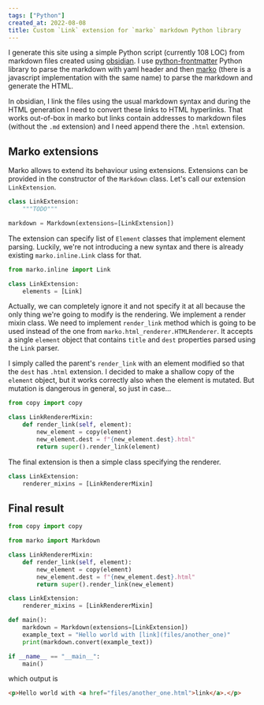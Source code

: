 ```yaml
---
tags: ["Python"]
created_at: 2022-08-08
title: Custom `Link` extension for `marko` markdown Python library
---
```


I generate this site using a simple Python script (currently 108 LOC) from markdown files created using [obsidian](https://obsidian.md/). I use [python-frontmatter](https://github.com/eyeseast/python-frontmatter) Python library to parse the markdown with yaml header and then [marko](https://github.com/frostming/marko) (there is a javascript implementation with the same name) to parse the markdown and generate the HTML.

In obsidian, I link the files using the usual markdown syntax and during the HTML generation I need to convert these links to HTML hyperlinks. That works out-of-box in marko but links contain addresses to markdown files (without the `.md` extension) and I need append there the `.html` extension.

## Marko extensions

Marko allows to extend its behaviour using extensions. Extensions can be provided in the constructor of the `Markdown` class. Let's call our extension `LinkExtension`.

```python
class LinkExtension:
    """TODO"""

markdown = Markdown(extensions=[LinkExtension])
```

The extension can specify list of `Element` classes that implement element parsing. Luckily, we're not introducing a new syntax and there is already existing `marko.inline.Link` class for that. 

```python
from marko.inline import Link

class LinkExtension:
    elements = [Link]
```

Actually, we can completely ignore it and not specify it at all because the only thing we're going to modify is the rendering. We implement a render mixin class. We need to implement `render_link` method which is going to be used instead of the one from `marko.html_renderer.HTMLRenderer`. It accepts a single `element` object that contains `title` and `dest` properties parsed using the `Link` parser.

I simply called the parent's `render_link` with an element modified so that the `dest` has `.html` extension. I decided to make a shallow copy of the `element` object, but it works correctly also when the element is mutated. But mutation is dangerous in general, so just in case...

```python
from copy import copy

class LinkRendererMixin:
    def render_link(self, element):
        new_element = copy(element)
        new_element.dest = f"{new_element.dest}.html"
        return super().render_link(element)

```

The final extension is then a simple class specifying the renderer.

```python
class LinkExtension:
    renderer_mixins = [LinkRendererMixin]
```

## Final result

```python
from copy import copy

from marko import Markdown

class LinkRendererMixin:
    def render_link(self, element):
        new_element = copy(element)
        new_element.dest = f"{new_element.dest}.html"
        return super().render_link(new_element)

class LinkExtension:
    renderer_mixins = [LinkRendererMixin]

def main():
    markdown = Markdown(extensions=[LinkExtension])
    example_text = "Hello world with [link](files/another_one)"
    print(markdown.convert(example_text))

if __name__ == "__main__":
    main()

```

which output is

```html
<p>Hello world with <a href="files/another_one.html">link</a>.</p>
```
